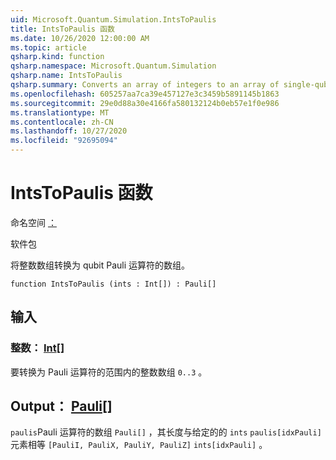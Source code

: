 ```yaml
---
uid: Microsoft.Quantum.Simulation.IntsToPaulis
title: IntsToPaulis 函数
ms.date: 10/26/2020 12:00:00 AM
ms.topic: article
qsharp.kind: function
qsharp.namespace: Microsoft.Quantum.Simulation
qsharp.name: IntsToPaulis
qsharp.summary: Converts an array of integers to an array of single-qubit Pauli operators.
ms.openlocfilehash: 605257aa7ca39e457127e3c3459b5891145b1863
ms.sourcegitcommit: 29e0d88a30e4166fa580132124b0eb57e1f0e986
ms.translationtype: MT
ms.contentlocale: zh-CN
ms.lasthandoff: 10/27/2020
ms.locfileid: "92695094"
---
```

# <a name="intstopaulis-function"></a>IntsToPaulis 函数

命名空间 [：](xref:Microsoft.Quantum.Simulation)

软件包 [](https://nuget.org/packages/)


将整数数组转换为 qubit Pauli 运算符的数组。

```qsharp
function IntsToPaulis (ints : Int[]) : Pauli[]
```


## <a name="input"></a>输入

### <a name="ints--int"></a>整数： [Int](xref:microsoft.quantum.lang-ref.int)[]

要转换为 Pauli 运算符的范围内的整数数组 `0..3`  。



## <a name="output--pauli"></a>Output： [Pauli](xref:microsoft.quantum.lang-ref.pauli)[]

`paulis`Pauli 运算符的数组 `Pauli[]` ，其长度与给定的的 `ints` `paulis[idxPauli]` 元素相等 `[PauliI, PauliX, PauliY, PauliZ]` `ints[idxPauli]` 。